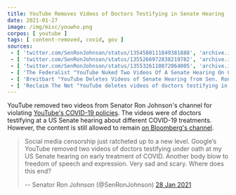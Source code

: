 ```yaml
---
title: YouTube Removes Videos of Doctors Testifying in Senate Hearing
date: 2021-01-27
image: /img/misc/youwho.png
corpos: [ youtube ]
tags: [ content-removed, covid, gov ]
sources:
 - [ 'twitter.com/SenRonJohnson/status/1354580111849381888', 'archive.is/DoFWj' ]
 - [ 'twitter.com/SenRonJohnson/status/1355266972838219782', 'archive.is/47km3' ]
 - [ 'twitter.com/SenRonJohnson/status/1355326110872064005', 'archive.is/59ZnK' ]
 - [ 'The Federalist "YouTube Nuked Two Videos Of A Senate Hearing On COVID-19 Treatments" by Jordan Davidson (28 Jan 2021)', 'archive.is/zEY67' ]
 - [ 'Breitbart "YouTube Deletes Videos of Senate Hearing from Sen. Ron Johnson’s Channel" by Allum Bokhari (28 Jan 2021)', 'archive.is/iYgeU' ]
 - [ 'Reclaim The Net "YouTube deletes videos of doctors testifying in Senate Homeland Committee as “coronavirus misinformation”" by Christina Maas  (29 Jan 2021)', 'reclaimthenet.org/youtube-deletes-videos-of-doctors-testifying-in-senate-homeland-committee/' ]
---
```


YouTube removed two videos from Senator Ron Johnson's channel for
violating [YouTube's COVID-19
policies](/e/youtube-says-contradicting-who-will-violate-guidelines/). The
videos were of doctors testifying at a US Senate hearing about different
COVID-19 treatments. However, the content is still allowed to remain [on
Bloomberg's channel](https://www.youtube.com/watch?v=k8RyV3VEDKI).

> Social media censorship just ratcheted up to a new level. Google’s YouTube
> removed two videos of doctors testifying under oath at my US Senate hearing
> on early treatment of COVID. Another body blow to freedom of speech and
> expression. Very sad and scary. Where does this end?
>
> -- Senator Ron Johnson (@SenRonJohnson) [28 Jan 2021](https://archive.is/DoFWj)
